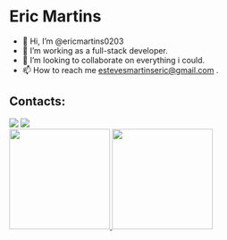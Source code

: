 # Eric Martins
  
  - 👋 Hi, I’m @ericmartins0203
  - 👀 I’m working as a full-stack developer.
  - 💞️ I’m looking to collaborate on everything i could.
  - 📫 How to reach me estevesmartinseric@gmail.com .

## Contacts:

<div>
  <a href="https://instagram.com/ericmartins02" target="_blank"><img loading="lazy" src="https://img.shields.io/badge/-Instagram-%23E4405F?style=for-the-badge&logo=instagram&logoColor=white" target="_blank"></a>
  <a href="https://www.linkedin.com/in/ericestevesmartins" target="_blank"><img loading="lazy" src="https://img.shields.io/badge/-LinkedIn-%230077B5?style=for-the-badge&logo=linkedin&logoColor=white" target="_blank"></a>   
</div>

<div>
  <a href="https://github.com/ericmartins0203">
  <img loading="lazy" height="180em" src="https://github-readme-stats.vercel.app/api/top-langs/?username=ericmartins0203&layout=compact&langs_count=7&theme=dracula"/>
  <img loading="lazy" height="180em" src="https://github-readme-stats.vercel.app/api?username=ericmartins0203&show_icons=true&theme=dracula&include_all_commits=true&count_private=true"/>
</div>
